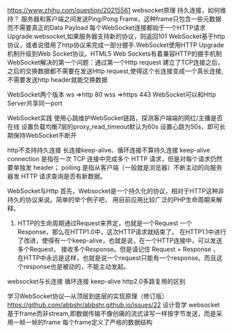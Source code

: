 https://www.zhihu.com/question/20215561
websocket原理
持久连接，如何维持？
服务器和客户端之间发送Ping/Pong Frame，这种frame只包含一些元数据而不需要真正的Data Payload
每个WebSocket连接都始于一个HTTP请求 Upgrade:websocket,如果服务器支持新的协议，则返回101
WebSocket基于http协议，或者说借用了http协议来完成一部分握手.WebSocket使用HTTP Upgrade机制升级到Web Socket协议。HTML5 Web Sockets有着兼容HTTP的握手机制
WebSocket解决的第一个问题：通过第一个Http request 建立了TCP连接之后，之后的交换数据都不需要在发送Http request,使得这个长连接变成一个真长连接,不需要发送http header就能交换数据

WebSocket两个版本
ws =>http 80
wss =>https 443
WebSocket可以和Http Server共享同一port

WebSocket实践
使用心跳维护WebSocket链路，探测客户端端的网红/主播是否在线
设置负载均衡7层的proxy_read_timeout默认为60s
设置心跳为50s，即可长期保持WebSocket不断开


http不支持持久连接
长连接keep-alive、循环连接不算持久连接
keep-alive connection 是指在一次 TCP 连接中完成多个 HTTP 请求，但是对每个请求仍然要单独发 header；
polling 是指从客户端（一般就是浏览器）不断主动的向服务器发 HTTP 请求查询是否有新数据。



WebSocket与Http
首先，Websocket是一个持久化的协议，相对于HTTP这种非持久的协议来说。简单的举个例子吧，
用目前应用比较广泛的PHP生命周期来解释。
1) HTTP的生命周期通过Request来界定，也就是一个Request 一个Response，那么在HTTP1.0中，这次HTTP请求就结束了。
在HTTP1.1中进行了改进，使得有一个keep-alive，也就是说，在一个HTTP连接中，可以发送多个Request，
接收多个Response。但是请记住 Request = Response ，
在HTTP中永远是这样，也就是说一个request只能有一个response。而且这个response也是被动的，不能主动发起。


websocket与长连接 循环连接 keep-alive http2.0多路复用的区别








学习WebSocket协议—从顶层到底层的实现原理（修订版）
https://github.com/abbshr/abbshr.github.io/issues/22
设计哲学
websocket 基于frame而非stream,即数据传输不像创痛的流式读写一样按字节发送，而是采用一帧一帧的frame
每个frame定义了严格的数据结构

